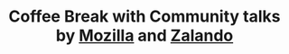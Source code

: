 ---
from: "11:00"
to: "11:30"
break: true
title: Coffee Break with Community talks by <a href="https://www.mozilla.org/">Mozilla</a> and <a href="https://jobs.zalando.com/tech/">Zalando</a>
sponsor: Zalando
address:
url: https://jobs.zalando.com/tech/
speaker:

---